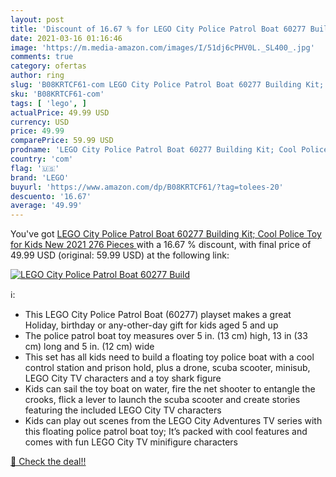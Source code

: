 ```yaml
---
layout: post
title: 'Discount of 16.67 % for LEGO City Police Patrol Boat 60277 Build'
date: 2021-03-16 01:16:46
image: 'https://m.media-amazon.com/images/I/51dj6cPHV0L._SL400_.jpg'
comments: true
category: ofertas
author: ring
slug: 'B08KRTCF61-com LEGO City Police Patrol Boat 60277 Building Kit; Cool...'
sku: 'B08KRTCF61-com'
tags: [ 'lego', ]
actualPrice: 49.99 USD
currency: USD
price: 49.99
comparePrice: 59.99 USD
prodname: 'LEGO City Police Patrol Boat 60277 Building Kit; Cool Police Toy for Kids  New 2021  276 Pieces '
country: 'com'
flag: '🇺🇸'
brand: 'LEGO'
buyurl: 'https://www.amazon.com/dp/B08KRTCF61/?tag=tolees-20'
descuento: '16.67'
average: '49.99'
---
```


You've got [LEGO City Police Patrol Boat 60277 Building Kit; Cool Police Toy for Kids  New 2021  276 Pieces ](https://www.amazon.com/dp/B08KRTCF61/?tag=tolees-20) with a  16.67 % discount, with final price of 49.99 USD (original: 59.99 USD) at the following link:

[![LEGO City Police Patrol Boat 60277 Build](https://m.media-amazon.com/images/I/51dj6cPHV0L._SL400_.jpg)](https://www.amazon.com/dp/B08KRTCF61/?tag=tolees-20)

ℹ️:

- This LEGO City Police Patrol Boat (60277) playset makes a great Holiday, birthday or any-other-day gift for kids aged 5 and up
- The police patrol boat toy measures over 5 in. (13 cm) high, 13 in (33 cm) long and 5 in. (12 cm) wide
- This set has all kids need to build a floating toy police boat with a cool control station and prison hold, plus a drone, scuba scooter, minisub, LEGO City TV characters and a toy shark figure
- Kids can sail the toy boat on water, fire the net shooter to entangle the crooks, flick a lever to launch the scuba scooter and create stories featuring the included LEGO City TV characters
- Kids can play out scenes from the LEGO City Adventures TV series with this floating police patrol boat toy; It’s packed with cool features and comes with fun LEGO City TV minifigure characters

[🛒 Check the deal!!](https://www.amazon.com/dp/B08KRTCF61/?tag=tolees-20)
